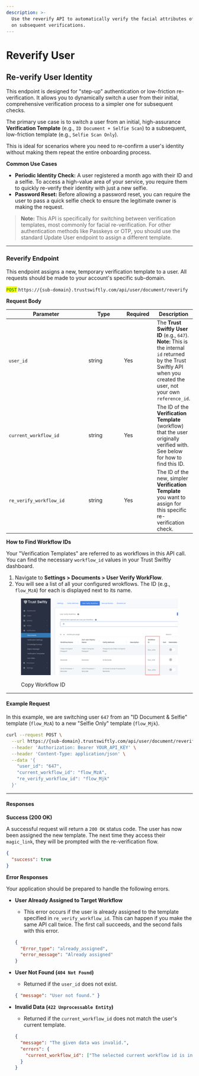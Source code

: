 ```yaml
---
description: >-
  Use the reverify API to automatically verify the facial attributes of a user
  on subsequent verifications.
---
```


# Reverify User

## Re-verify User Identity

This endpoint is designed for "step-up" authentication or low-friction re-verification. It allows you to dynamically switch a user from their initial, comprehensive verification process to a simpler one for subsequent checks.

The primary use case is to switch a user from an initial, high-assurance **Verification Template** (e.g., `ID Document + Selfie Scan`) to a subsequent, low-friction template (e.g., `Selfie Scan Only`).

This is ideal for scenarios where you need to re-confirm a user's identity without making them repeat the entire onboarding process.

**Common Use Cases**

* **Periodic Identity Check:** A user registered a month ago with their ID and a selfie. To access a high-value area of your service, you require them to quickly re-verify their identity with just a new selfie.
* **Password Reset:** Before allowing a password reset, you can require the user to pass a quick selfie check to ensure the legitimate owner is making the request.

> **Note:** This API is specifically for switching between verification templates, most commonly for facial re-verification. For other authentication methods like Passkeys or OTP, you should use the standard Update User endpoint to assign a different template.

***

### Reverify Endpoint

This endpoint assigns a new, temporary verification template to a user. All requests should be made to your account's specific sub-domain.

<mark style="color:green;">`POST`</mark> `https://{sub-domain}.trustswiftly.com/api/user/document/reverify`

**Request Body**

<table><thead><tr><th width="225.66668701171875">Parameter</th><th width="103.33331298828125">Type</th><th width="81.6666259765625">Required</th><th>Description</th></tr></thead><tbody><tr><td><code>user_id</code></td><td>string</td><td>Yes</td><td>The <strong>Trust Swiftly User ID</strong> (e.g., <code>647</code>). <strong>Note:</strong> This is the internal <code>id</code> returned by the Trust Swiftly API when you created the user, not your own <code>reference_id</code>.</td></tr><tr><td><code>current_workflow_id</code></td><td>string</td><td>Yes</td><td>The ID of the <strong>Verification Template</strong> (workflow) that the user originally verified with. See below for how to find this ID.</td></tr><tr><td><code>re_verify_workflow_id</code></td><td>string</td><td>Yes</td><td>The ID of the new, simpler <strong>Verification Template</strong> you want to assign for this specific re-verification check.</td></tr></tbody></table>

**How to Find Workflow IDs**

Your "Verification Templates" are referred to as workflows in this API call. You can find the necessary `workflow_id` values in your Trust Swiftly dashboard.

1. Navigate to **Settings > Documents > User Verify WorkFlow**.
2. You will see a list of all your configured wrokflows. The ID (e.g., `flow_MzA`) for each is displayed next to its name.

<figure><img src="../.gitbook/assets/image (74).png" alt=""><figcaption><p>Copy Workflow ID</p></figcaption></figure>

***

#### Example Request

In this example, we are switching user `647` from an "ID Document & Selfie" template (`flow_MzA`) to a new "Selfie Only" template (`flow_Mjk`).

```bash
curl --request POST \
  --url https://{sub-domain}.trustswiftly.com/api/user/document/reverify \
  --header 'Authorization: Bearer YOUR_API_KEY' \
  --header 'Content-Type: application/json' \
  --data '{
    "user_id": "647",
    "current_workflow_id": "flow_MzA",
    "re_verify_workflow_id": "flow_Mjk"
  }'
```

***

#### Responses

**Success (200 OK)**

A successful request will return a `200 OK` status code. The user has now been assigned the new template. The next time they access their `magic_link`, they will be prompted with the re-verification flow.

```json
{
  "success": true
}
```

**Error Responses**

Your application should be prepared to handle the following errors.

*   **User Already Assigned to Target Workflow**

    * This error occurs if the user is already assigned to the template specified in `re_verify_workflow_id`. This can happen if you make the same API call twice. The first call succeeds, and the second fails with this error.

    ```json
    {
      "Error_type": "already_assigned",
      "error_message": "Already assigned"
    }
    ```
*   **User Not Found (`404 Not Found`)**

    * Returned if the `user_id` does not exist.

    ```json
    { "message": "User not found." }
    ```
*   **Invalid Data (`422 Unprocessable Entity`)**

    * Returned if the `current_workflow_id` does not match the user's current template.

    ```json
    {
      "message": "The given data was invalid.",
      "errors": {
        "current_workflow_id": ["The selected current workflow id is invalid or does not match the user's workflow."]
      }
    }
    ```

